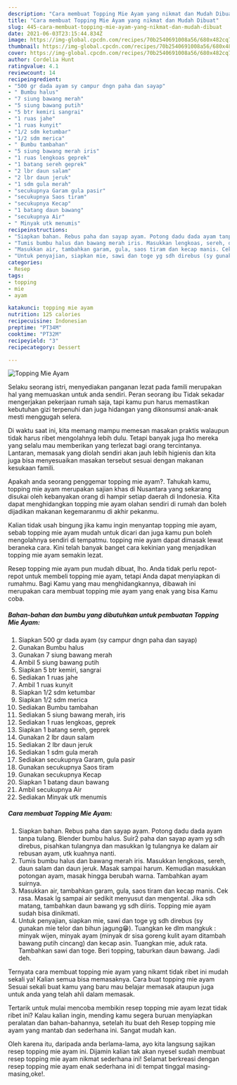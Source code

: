 ```yaml
---
description: "Cara membuat Topping Mie Ayam yang nikmat dan Mudah Dibuat"
title: "Cara membuat Topping Mie Ayam yang nikmat dan Mudah Dibuat"
slug: 445-cara-membuat-topping-mie-ayam-yang-nikmat-dan-mudah-dibuat
date: 2021-06-03T23:15:44.834Z
image: https://img-global.cpcdn.com/recipes/70b2540691008a56/680x482cq70/topping-mie-ayam-foto-resep-utama.jpg
thumbnail: https://img-global.cpcdn.com/recipes/70b2540691008a56/680x482cq70/topping-mie-ayam-foto-resep-utama.jpg
cover: https://img-global.cpcdn.com/recipes/70b2540691008a56/680x482cq70/topping-mie-ayam-foto-resep-utama.jpg
author: Cordelia Hunt
ratingvalue: 4.1
reviewcount: 14
recipeingredient:
- "500 gr dada ayam sy campur dngn paha dan sayap"
- " Bumbu halus"
- "7 siung bawang merah"
- "5 siung bawang putih"
- "5 btr kemiri sangrai"
- "1 ruas jahe"
- "1 ruas kunyit"
- "1/2 sdm ketumbar"
- "1/2 sdm merica"
- " Bumbu tambahan"
- "5 siung bawang merah iris"
- "1 ruas lengkoas geprek"
- "1 batang sereh geprek"
- "2 lbr daun salam"
- "2 lbr daun jeruk"
- "1 sdm gula merah"
- "secukupnya Garam gula pasir"
- "secukupnya Saos tiram"
- "secukupnya Kecap"
- "1 batang daun bawang"
- "secukupnya Air"
- " Minyak utk menumis"
recipeinstructions:
- "Siapkan bahan. Rebus paha dan sayap ayam. Potong dadu dada ayam tanpa tulang. Blender bumbu halus. Suir2 paha dan sayap ayam yg sdh direbus, pisahkan tulangnya dan masukkan lg tulangnya ke dalam air rebusan ayam, utk kuahnya nanti."
- "Tumis bumbu halus dan bawang merah iris. Masukkan lengkoas, sereh, daun salam dan daun jeruk. Masak sampai harum. Kemudian masukkan potongan ayam, masak hingga berubah warna. Tambahkan ayam suirnya."
- "Masukkan air, tambahkan garam, gula, saos tiram dan kecap manis. Cek rasa. Masak lg sampai air sedikit menyusut dan mengental. Jika sdh matang, tambahkan daun bawang yg sdh diiris. Topping mie ayam sudah bisa dinikmati."
- "Untuk penyajian, siapkan mie, sawi dan toge yg sdh direbus (sy gunakan mie telor dan bihun jagung😁). Tuangkan ke dlm mangkuk : minyak wijen, minyak ayam (minyak dr sisa goreng kulit ayam ditambah bawang putih cincang) dan kecap asin. Tuangkan mie, aduk rata. Tambahkan sawi dan toge. Beri topping, taburkan daun bawang. Jadi deh."
categories:
- Resep
tags:
- topping
- mie
- ayam

katakunci: topping mie ayam 
nutrition: 125 calories
recipecuisine: Indonesian
preptime: "PT34M"
cooktime: "PT32M"
recipeyield: "3"
recipecategory: Dessert

---
```



![Topping Mie Ayam](https://img-global.cpcdn.com/recipes/70b2540691008a56/680x482cq70/topping-mie-ayam-foto-resep-utama.jpg)

Selaku seorang istri, menyediakan panganan lezat pada famili merupakan hal yang memuaskan untuk anda sendiri. Peran seorang ibu Tidak sekadar mengerjakan pekerjaan rumah saja, tapi kamu pun harus memastikan kebutuhan gizi terpenuhi dan juga hidangan yang dikonsumsi anak-anak mesti menggugah selera.

Di waktu  saat ini, kita memang mampu memesan masakan praktis walaupun tidak harus ribet mengolahnya lebih dulu. Tetapi banyak juga lho mereka yang selalu mau memberikan yang terlezat bagi orang tercintanya. Lantaran, memasak yang diolah sendiri akan jauh lebih higienis dan kita juga bisa menyesuaikan masakan tersebut sesuai dengan makanan kesukaan famili. 



Apakah anda seorang penggemar topping mie ayam?. Tahukah kamu, topping mie ayam merupakan sajian khas di Nusantara yang sekarang disukai oleh kebanyakan orang di hampir setiap daerah di Indonesia. Kita dapat menghidangkan topping mie ayam olahan sendiri di rumah dan boleh dijadikan makanan kegemaranmu di akhir pekanmu.

Kalian tidak usah bingung jika kamu ingin menyantap topping mie ayam, sebab topping mie ayam mudah untuk dicari dan juga kamu pun boleh mengolahnya sendiri di tempatmu. topping mie ayam dapat dimasak lewat beraneka cara. Kini telah banyak banget cara kekinian yang menjadikan topping mie ayam semakin lezat.

Resep topping mie ayam pun mudah dibuat, lho. Anda tidak perlu repot-repot untuk membeli topping mie ayam, tetapi Anda dapat menyiapkan di rumahmu. Bagi Kamu yang mau menghidangkannya, dibawah ini merupakan cara membuat topping mie ayam yang enak yang bisa Kamu coba.

<!--inarticleads1-->

##### Bahan-bahan dan bumbu yang dibutuhkan untuk pembuatan Topping Mie Ayam:

1. Siapkan 500 gr dada ayam (sy campur dngn paha dan sayap)
1. Gunakan  Bumbu halus
1. Gunakan 7 siung bawang merah
1. Ambil 5 siung bawang putih
1. Siapkan 5 btr kemiri, sangrai
1. Sediakan 1 ruas jahe
1. Ambil 1 ruas kunyit
1. Siapkan 1/2 sdm ketumbar
1. Siapkan 1/2 sdm merica
1. Sediakan  Bumbu tambahan
1. Sediakan 5 siung bawang merah, iris
1. Sediakan 1 ruas lengkoas, geprek
1. Siapkan 1 batang sereh, geprek
1. Gunakan 2 lbr daun salam
1. Sediakan 2 lbr daun jeruk
1. Sediakan 1 sdm gula merah
1. Sediakan secukupnya Garam, gula pasir
1. Gunakan secukupnya Saos tiram
1. Gunakan secukupnya Kecap
1. Siapkan 1 batang daun bawang
1. Ambil secukupnya Air
1. Sediakan  Minyak utk menumis




<!--inarticleads2-->

##### Cara membuat Topping Mie Ayam:

1. Siapkan bahan. Rebus paha dan sayap ayam. Potong dadu dada ayam tanpa tulang. Blender bumbu halus. Suir2 paha dan sayap ayam yg sdh direbus, pisahkan tulangnya dan masukkan lg tulangnya ke dalam air rebusan ayam, utk kuahnya nanti.
1. Tumis bumbu halus dan bawang merah iris. Masukkan lengkoas, sereh, daun salam dan daun jeruk. Masak sampai harum. Kemudian masukkan potongan ayam, masak hingga berubah warna. Tambahkan ayam suirnya.
1. Masukkan air, tambahkan garam, gula, saos tiram dan kecap manis. Cek rasa. Masak lg sampai air sedikit menyusut dan mengental. Jika sdh matang, tambahkan daun bawang yg sdh diiris. Topping mie ayam sudah bisa dinikmati.
1. Untuk penyajian, siapkan mie, sawi dan toge yg sdh direbus (sy gunakan mie telor dan bihun jagung😁). Tuangkan ke dlm mangkuk : minyak wijen, minyak ayam (minyak dr sisa goreng kulit ayam ditambah bawang putih cincang) dan kecap asin. Tuangkan mie, aduk rata. Tambahkan sawi dan toge. Beri topping, taburkan daun bawang. Jadi deh.




Ternyata cara membuat topping mie ayam yang nikamt tidak ribet ini mudah sekali ya! Kalian semua bisa memasaknya. Cara buat topping mie ayam Sesuai sekali buat kamu yang baru mau belajar memasak ataupun juga untuk anda yang telah ahli dalam memasak.

Tertarik untuk mulai mencoba membikin resep topping mie ayam lezat tidak ribet ini? Kalau kalian ingin, mending kamu segera buruan menyiapkan peralatan dan bahan-bahannya, setelah itu buat deh Resep topping mie ayam yang mantab dan sederhana ini. Sangat mudah kan. 

Oleh karena itu, daripada anda berlama-lama, ayo kita langsung sajikan resep topping mie ayam ini. Dijamin kalian tak akan nyesel sudah membuat resep topping mie ayam nikmat sederhana ini! Selamat berkreasi dengan resep topping mie ayam enak sederhana ini di tempat tinggal masing-masing,oke!.

